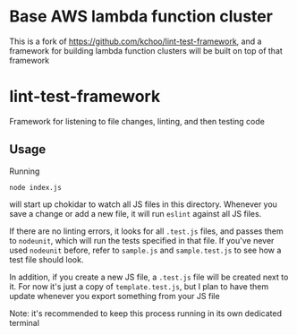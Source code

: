 # Base AWS lambda function cluster

This is a fork of https://github.com/kchoo/lint-test-framework, and a framework for building lambda function clusters will be built on top of that framework

# lint-test-framework

Framework for listening to file changes, linting, and then testing code

## Usage


Running

```
node index.js
```

will start up chokidar to watch all JS files in this directory. Whenever you save a change or add a new file, it will run `eslint` against all JS files.

If there are no linting errors, it looks for all `.test.js` files, and passes them to `nodeunit`, which will run the tests specified in that file. If you've never used `nodeunit` before, refer to `sample.js` and `sample.test.js` to see how a test file should look.

In addition, if you create a new JS file, a `.test.js` file will be created next to it. For now it's just a copy of `template.test.js`, but I plan to have them update whenever you export something from your JS file

Note: it's recommended to keep this process running in its own dedicated terminal

